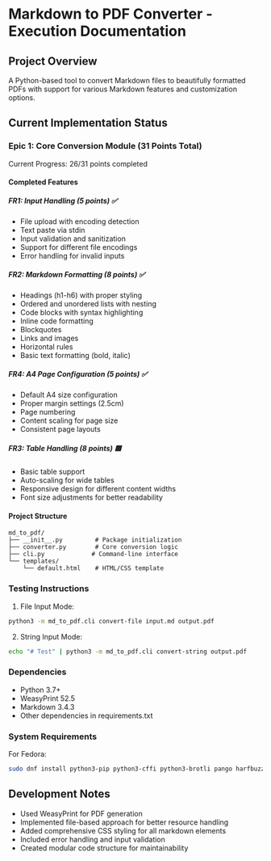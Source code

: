 # Markdown to PDF Converter - Execution Documentation

## Project Overview
A Python-based tool to convert Markdown files to beautifully formatted PDFs with support for various Markdown features and customization options.

## Current Implementation Status

### Epic 1: Core Conversion Module (31 Points Total)
Current Progress: 26/31 points completed

#### Completed Features

##### FR1: Input Handling (5 points) ✅
- File upload with encoding detection
- Text paste via stdin
- Input validation and sanitization
- Support for different file encodings
- Error handling for invalid inputs

##### FR2: Markdown Formatting (8 points) ✅
- Headings (h1-h6) with proper styling
- Ordered and unordered lists with nesting
- Code blocks with syntax highlighting
- Inline code formatting
- Blockquotes
- Links and images
- Horizontal rules
- Basic text formatting (bold, italic)

##### FR4: A4 Page Configuration (5 points) ✅
- Default A4 size configuration
- Proper margin settings (2.5cm)
- Page numbering
- Content scaling for page size
- Consistent page layouts

##### FR3: Table Handling (8 points) 🟨
- Basic table support
- Auto-scaling for wide tables
- Responsive design for different content widths
- Font size adjustments for better readability

#### Project Structure
```
md_to_pdf/
├── __init__.py         # Package initialization
├── converter.py        # Core conversion logic
├── cli.py             # Command-line interface
└── templates/         
    └── default.html    # HTML/CSS template
```

### Testing Instructions

1. File Input Mode:
```bash
python3 -m md_to_pdf.cli convert-file input.md output.pdf
```

2. String Input Mode:
```bash
echo "# Test" | python3 -m md_to_pdf.cli convert-string output.pdf
```

### Dependencies
- Python 3.7+
- WeasyPrint 52.5
- Markdown 3.4.3
- Other dependencies in requirements.txt

### System Requirements
For Fedora:
```bash
sudo dnf install python3-pip python3-cffi python3-brotli pango harfbuzz pango-devel cairo-devel
```

## Development Notes
- Used WeasyPrint for PDF generation
- Implemented file-based approach for better resource handling
- Added comprehensive CSS styling for all markdown elements
- Included error handling and input validation
- Created modular code structure for maintainability
